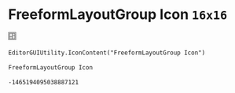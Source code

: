# FreeformLayoutGroup Icon `16x16`
<img src="/img/FreeformLayoutGroup%20Icon.png" width=16 height=16>

``` CSharp
EditorGUIUtility.IconContent("FreeformLayoutGroup Icon")
```
```
FreeformLayoutGroup Icon
```
```
-1465194095038887121
```
